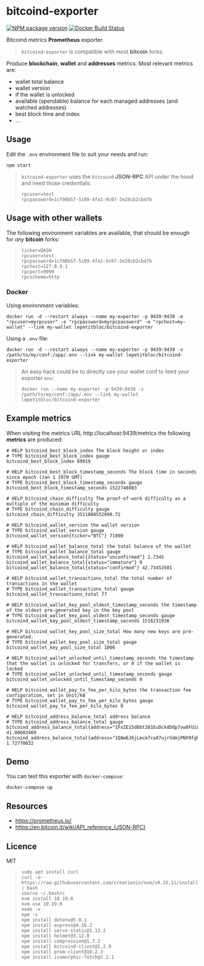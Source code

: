 # bitcoind-exporter

[![NPM package version][npm-svg]][npm-url]
[![Docker Build Status][hub-svg]][hub-url]

Bitcoind metrics **Prometheus** exporter.

> `bitcoind-exporter` is compatible with most **bitcoin** forks.

Produce **blockchain**, **wallet** and **addresses** metrics.
Most relevant metrics are:
* wallet total balance
* wallet version
* if the wallet is unlocked
* available (spendable) balance for each managed addresses (and watched addresses)
* best block time and index
* ...

## Usage
Edit the `.env` environment file to suit your needs and run:
```
npm start
```
> `bitcoind-exporter` uses the `bitcoind` **JSON-RPC** API under the hood and need those credentials:
> ```
>rpcuser=test
>rpcpassword=1cf98b57-5i09-4fa1-9c07-2e28cb2cb47b
>```

## Usage with other wallets
The following environment variables are available, that should be enough for *any* **bitcoin** forks:
> ```
>ticker=DASH
>rpcuser=test
>rpcpassword=1cf98b57-5i09-4fa1-9c07-2e28cb2cb47b
>rpchost=127.0.0.1
>rpcport=9999
>rpcscheme=http
>```

### Docker
Using environment variables:
```
docker run -d --restart always --name my-exporter -p 9439:9439 -e "rpcuser=myrpcuser" -e "rpcpassword=myrpcpassword" -e "rpchost=my-wallet" --link my-wallet lepetitbloc/bitcoind-exporter
````

Using a `.env` file:
```
docker run -d --restart always --name my-exporter -p 9439:9439 -v /path/to/my/conf:/app/.env --link my-wallet lepetitbloc/bitcoind-exporter
```

>An easy hack could be to directly use your wallet conf to feed your exporter `env`:
>```
>docker run --name my-exporter -p 9439:9439 -v /path/to/my/conf:/app/.env --link my-wallet lepetitbloc/bitcoind-exporter
>```

## Example metrics
When visiting the metrics URL http://localhost:9439/metrics the following **metrics** are produced:
```
# HELP bitcoind_best_block_index The block height or index
# TYPE bitcoind_best_block_index gauge
bitcoind_best_block_index 69019

# HELP bitcoind_best_block_timestamp_seconds The block time in seconds since epoch (Jan 1 1970 GMT)
# TYPE bitcoind_best_block_timestamp_seconds gauge
bitcoind_best_block_timestamp_seconds 1522746083

# HELP bitcoind_chain_difficulty The proof-of-work difficulty as a multiple of the minimum difficulty
# TYPE bitcoind_chain_difficulty gauge
bitcoind_chain_difficulty 3511060552899.72

# HELP bitcoind_wallet_version the wallet version
# TYPE bitcoind_wallet_version gauge
bitcoind_wallet_version{ticker="BTC"} 71000

# HELP bitcoind_wallet_balance_total the total balance of the wallet
# TYPE bitcoind_wallet_balance_total gauge
bitcoind_wallet_balance_total{status="unconfirmed"} 2.7345
bitcoind_wallet_balance_total{status="immature"} 0
bitcoind_wallet_balance_total{status="confirmed"} 42.73453501

# HELP bitcoind_wallet_transactions_total the total number of transactions in the wallet
# TYPE bitcoind_wallet_transactions_total gauge
bitcoind_wallet_transactions_total 77

# HELP bitcoind_wallet_key_pool_oldest_timestamp_seconds the timestamp of the oldest pre-generated key in the key pool
# TYPE bitcoind_wallet_key_pool_oldest_timestamp_seconds gauge
bitcoind_wallet_key_pool_oldest_timestamp_seconds 1516231938

# HELP bitcoind_wallet_key_pool_size_total How many new keys are pre-generated.
# TYPE bitcoind_wallet_key_pool_size_total gauge
bitcoind_wallet_key_pool_size_total 1000

# HELP bitcoind_wallet_unlocked_until_timestamp_seconds the timestamp that the wallet is unlocked for transfers, or 0 if the wallet is locked
# TYPE bitcoind_wallet_unlocked_until_timestamp_seconds gauge
bitcoind_wallet_unlocked_until_timestamp_seconds 0

# HELP bitcoind_wallet_pay_tx_fee_per_kilo_bytes the transaction fee configuration, set in Unit/kB
# TYPE bitcoind_wallet_pay_tx_fee_per_kilo_bytes gauge
bitcoind_wallet_pay_tx_fee_per_kilo_bytes 0

# HELP bitcoind_address_balance_total address balance
# TYPE bitcoind_address_balance_total gauge
bitcoind_address_balance_total{address="1FxZE15d8bt381EuDckdDdp7vw8FUiLzu6"} 41.00683469
bitcoind_address_balance_total{address="1QAm6J6jLmcm7ce87ujrSdmjPNX9fgRUYZ"} 1.72770032
```

## Demo
You can test this exporter with `docker-compose`:
```
docker-compose up
```

## Resources
* https://prometheus.io/
* https://en.bitcoin.it/wiki/API_reference_(JSON-RPC)

## Licence
MIT

[npm-svg]: https://img.shields.io/npm/v/bitcoind-exporter.svg
[npm-url]: https://npmjs.org/package/bitcoind-exporter
[hub-url]: https://hub.docker.com/r/lepetitbloc/bitcoind-exporter/
[hub-svg]: https://img.shields.io/docker/pulls/lepetitbloc/bitcoind-exporter.svg


> ```
>sudo apt install curl
>curl -o- https://raw.githubusercontent.com/creationix/nvm/v0.33.11/install.sh | bash
>source ~/.bashrc
>nvm install 10.19.0
>nvm use 10.19.0
>node -v
>npm -v
>npm install dotenv@5.0.1
>npm install express@4.16.2
>npm install serve-static@1.13.2
>npm install helmet@3.12.0
>npm install compression@1.7.2
>npm install bitcoind-client@2.2.9
>npm install prom-client@10.2.3
>npm install isomorphic-fetch@2.2.1
>```
